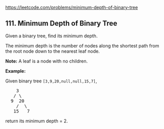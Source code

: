 https://leetcode.com/problems/minimum-depth-of-binary-tree

## 111. Minimum Depth of Binary Tree

<div><p>Given a binary tree, find its minimum depth.</p>
<p>The minimum depth is the number of nodes along the shortest path from the root node down to the nearest leaf node.</p>
<p><strong>Note:</strong> A leaf is a node with no children.</p>
<p><strong>Example:</strong></p>
<p>Given binary tree <code>[3,9,20,null,null,15,7]</code>,</p>
<pre>    3
   / \
  9  20
    /  \
   15   7</pre>
<p>return its minimum depth = 2.</p>
</div>
